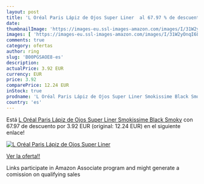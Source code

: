 ```yaml
---
layout: post
title: 'L Oréal Paris Lápiz de Ojos Super Liner  al 67.97 % de descuento'
date: 
thumbnailImage: 'https://images-eu.ssl-images-amazon.com/images/I/31W2yOnqI6L._SL200_.jpg'
images: [ 'https://images-eu.ssl-images-amazon.com/images/I/31W2yOnqI6L._SL200_.jpg' ]
comments: true
category: ofertas
author: ring
slug: 'B00PGSAOE8-es'
description:
actualPrice: 3.92 EUR
currency: EUR
price: 3.92
comparePrice: 12.24 EUR
inStock: true
prodname: 'L Oréal Paris Lápiz de Ojos Super Liner Smokissime Black Smoky'
country: 'es'
---
```


Está [L Oréal Paris Lápiz de Ojos Super Liner Smokissime Black Smoky](https://www.amazon.es/dp/B00PGSAOE8/?tag=tolees-21) con 67.97 de descuento por 3.92 EUR (original: 12.24 EUR) en el siguiente enlace!

[![L Oréal Paris Lápiz de Ojos Super Liner ](https://images-eu.ssl-images-amazon.com/images/I/31W2yOnqI6L._SL200_.jpg)](https://www.amazon.es/dp/B00PGSAOE8/?tag=tolees-21)

[Ver la oferta!!](https://www.amazon.es/dp/B00PGSAOE8/?tag=tolees-21)

Links participate in Amazon Associate program and might generate a comission on qualifying sales



